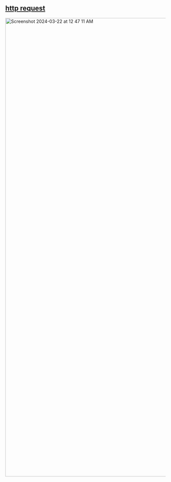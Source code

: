 ## <a href="https://one-byte-wonder.deno.dev">http request</a>&nbsp;
<img width="1440" alt="Screenshot 2024-03-22 at 12 47 11 AM" src="https://github.com/sudo-self/http-request/assets/119916323/0b693591-91b5-497f-8e1e-12034ef23820">
